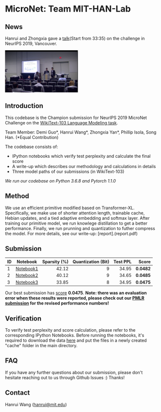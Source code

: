 # MicroNet: Team MIT-HAN-Lab


## News
Hanrui and Zhongxia gave a [talk](https://slideslive.com/38922007/competition-track-day-13)(Start from 33:35) on the challenge in NeurIPS 2019, Vancouver.

<img src="talk_photo.png" alt="drawing" width="240"/>



## Introduction
This codebase is the Champion submission for NeurIPS 2019 MicroNet Challenge on the [WikiText-103 Language Modeling task](https://micronet-challenge.github.io/index.html).

Team Member: Demi Guo\*, Hanrui Wang\*, Zhongxia Yan\*, Phillip Isola, Song Han. (\*Equal Contribution)

The codebase consists of:
* IPython notebooks which verify test perplexity and calculate the final score
* A write-up which describes our methodology and calculations in details
* Three model paths of our submissions (in WikiText-103)

*We run our codebase on Python 3.6.8 and Pytorch 1.1.0*

## Method 
We use an efficient primitive modified based on Transformer-XL. Specifically, we make use of shorter attention length, trainable cache, Hebian updates, and a tied adaptive embedding and softmax layer.
After training our primitive model, we run knowlege distillation to get a better performance. Finally, we run prunning and quantization to futher compress the model.
For more details, see our write-up: [report].(report.pdf)

## Submission 

| ID  | Notebook  | Sparsity (%) | Quantization (Bit)| Test PPL | **Score** |
| --- |:---------:| --------:|-------------:|---------:|----------:|
| 1 | [Notebook1](submission_1.ipynb)| 42.12 | 9 | 34.95 | **0.0482** |
| 2 | [Notebook2](submission_2.ipynb)| 40.12 | 9 | 34.65 | **0.0485** |
| 3 | [Notebook3](submission_3.ipynb)| 33.85 | 8 | 34.95 | **0.0475** |

Our best submission has [score](https://micronet-challenge.github.io/scoring_and_submission.html) **0.0475**. **Note: there was an evaluation error when these results were reported, please check out our [PMLR submission](/README.md) for the revised performance numbers!**

## Verification
To verify test perplexity and score calculation, please refer to the corresponding IPython Notebooks. 
Before running the notebooks, it's required to download the data [here](https://www.dropbox.com/sh/nsj396bg6c4uy5a/AADlWpvbH7rD-Gku3HCt3_sDa?dl=0) and put the files in a newly created "cache" folder in the main directory.

## FAQ
If you have any further questions about our submission, please don't hesitate reaching out to us through Github Issues :)
Thanks!

## Contact
Hanrui Wang (hanrui@mit.edu)



